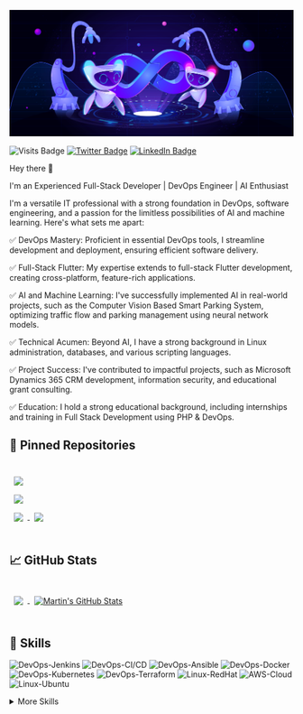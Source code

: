 ![GitHub Banner](./assets/GitHubHeader.jpg)

![Visits Badge](https://badges.pufler.dev/visits/Hendawyy/Hendawyy)
[![Twitter Badge](https://img.shields.io/badge/Twitter-Profile-informational?style=flat&logo=twitter&logoColor=white&color=1CA2F1)](https://twitter.com/MeSivom86)
[![LinkedIn Badge](https://img.shields.io/badge/LinkedIn-Profile-informational?style=flat&logo=linkedin&logoColor=white&color=0D76A8)](https://www.linkedin.com/in/seif-hendawy-3995561a8/)


Hey there 👋

I'm an Experienced Full-Stack Developer | DevOps Engineer | AI Enthusiast

I'm a versatile IT professional with a strong foundation in DevOps, software engineering, and a passion for the limitless possibilities of AI and machine learning. Here's what sets me apart:

✅ DevOps Mastery: Proficient in essential DevOps tools, I streamline development and deployment, ensuring efficient software delivery.

✅ Full-Stack Flutter: My expertise extends to full-stack Flutter development, creating cross-platform, feature-rich applications.

✅ AI and Machine Learning: I've successfully implemented AI in real-world projects, such as the Computer Vision Based Smart Parking System, optimizing traffic flow and parking management using neural network models.

✅ Technical Acumen: Beyond AI, I have a strong background in Linux administration, databases, and various scripting languages.

✅ Project Success: I've contributed to impactful projects, such as Microsoft Dynamics 365 CRM development, information security, and educational grant consulting.

✅ Education: I hold a strong educational background, including internships and training in Full Stack Development using PHP & DevOps.

## 📌 Pinned Repositories

<br>

<a href="https://github.com/Hendawyy/Terraform-labs-iti">
  <img align="center" style="margin:0.5rem" src="https://github-readme-stats.vercel.app/api/pin/?username=Hendawyy&repo=Terraform-labs-iti&title_color=ffffff&text_color=c9cacc&icon_color=4AB197&bg_color=1A2B34" />
</a>

<br>

<a href="https://github.com/Hendawyy/BashProject_DBMS">
  <img align="center" style="margin:0.5rem" src="https://github-readme-stats.vercel.app/api/pin/?username=Hendawyy&repo=BashProject_DBMS&title_color=ffffff&text_color=c9cacc&icon_color=4AB197&bg_color=1A2B34" />
</a>

<br>

<a href="https://github.com/Hendawyy/ArithmeticAssociativityOperatorPrecedenceManipulator">
  <img align="center" style="margin:0.5rem" src="https://github-readme-stats.vercel.app/api/pin/?username=Hendawyy&repo=ArithmeticAssociativityOperatorPrecedenceManipulator&title_color=ffffff&text_color=c9cacc&icon_color=4AB197&bg_color=1A2B34" />
</a>

<a href="https://github.com/Hendawyy/Crowd_Funding">
  <img align="center" style="margin:0.5rem" src="https://github-readme-stats.vercel.app/api/pin/?username=Hendawyy&repo=Crowd_Funding&title_color=ffffff&text_color=c9cacc&icon_color=4AB197&bg_color=1A2B34" />
</a>

<br>
<br>

## &#x1f4c8; GitHub Stats

<br>

<a href="https://github.com/Hendawyy">
  <img align="center" style="margin:0.5rem" src="https://github-readme-stats.vercel.app/api/top-langs/?username=Hendawyy&hide=html,css&title_color=ffffff&text_color=c9cacc&icon_color=4AB197&bg_color=1A2B34" />
</a>

<a href="https://github.com/Hendawyy">
  <img align="center" style="margin:0.5rem" src="https://github-readme-stats.vercel.app/api?username=Hendawyy&show_icons=true&line_height=27&count_private=true&title_color=ffffff&text_color=c9cacc&icon_color=4AB097&bg_color=1A2B34" alt="Martin's GitHub Stats" />
</a>

<br>
<br>

## 💼 Skills

![DevOps-Jenkins](https://img.shields.io/badge/DevOps-Jenkins-informational?style=flat&logo=jenkins&logoColor=white&color=4AB197)
![DevOps-CI/CD](https://img.shields.io/badge/DevOps-CI/CD-informational?style=flat&logo=github-actions&logoColor=white&color=4AB197)
![DevOps-Ansible](https://img.shields.io/badge/DevOps-Ansible-informational?style=flat&logo=ansible&logoColor=white&color=4AB197)
![DevOps-Docker](https://img.shields.io/badge/DevOps-Docker-informational?style=flat&logo=docker&logoColor=white&color=4AB197)
![DevOps-Kubernetes](https://img.shields.io/badge/DevOps-Kubernetes-informational?style=flat&logo=kubernetes&logoColor=white&color=4AB197)
![DevOps-Terraform](https://img.shields.io/badge/DevOps-Terraform-informational?style=flat&logo=terraform&logoColor=white&color=4AB197)
![Linux-RedHat](https://img.shields.io/badge/Linux-RedHat-informational?style=flat&logo=RedHat&logoColor=white&color=4AB197)
![AWS-Cloud](https://img.shields.io/badge/AWS-Cloud-informational?style=flat&logo=Cloud&logoColor=white&color=4AB197)
![Linux-Ubuntu](https://img.shields.io/badge/Linux-Ubuntu-informational?style=flat&logo=ubuntu&logoColor=white&color=4AB197)

<details>
<summary>More Skills</summary>
<br>

![Python](https://img.shields.io/badge/Python-informational?style=flat&logo=python&logoColor=white&color=4AB197)
![Java](https://img.shields.io/badge/Java-informational?style=flat&logo=java&logoColor=white&color=4AB197)
![C](https://img.shields.io/badge/C-informational?style=flat&logo=c&logoColor=white&color=4AB197)
![C++](https://img.shields.io/badge/C++-informational?style=flat&logo=c%2B%2B&logoColor=white&color=4AB197)
![C#](https://img.shields.io/badge/C%23-informational?style=flat&logo=c-sharp&logoColor=white&color=4AB197)
![PHP](https://img.shields.io/badge/PHP-informational?style=flat&logo=php&logoColor=white&color=4AB197)
![Dart](https://img.shields.io/badge/Dart-informational?style=flat&logo=dart&logoColor=white&color=4AB197)
![MySQL](https://img.shields.io/badge/MySQL-informational?style=flat&logo=mysql&logoColor=white&color=4AB197)
![HTML](https://img.shields.io/badge/HTML-informational?style=flat&logo=html5&logoColor=white&color=4AB197)
![CSS](https://img.shields.io/badge/CSS-informational?style=flat&logo=css3&logoColor=white&color=4AB197)
![JavaScript](https://img.shields.io/badge/JavaScript-informational?style=flat&logo=javascript&logoColor=white&color=4AB197)
![Flutter](https://img.shields.io/badge/Flutter-informational?style=flat&logo=flutter&logoColor=white&color=4AB197)
![Full Stack](https://img.shields.io/badge/Full%20Stack-informational?style=flat&logo=react&logoColor=white&color=4AB197)
![Web Development](https://img.shields.io/badge/Web%20Development-informational?style=flat&logo=react&logoColor=white&color=4AB197)
![TensorFlow](https://img.shields.io/badge/AI-TensorFlow-informational?style=flat&logo=tensorflow&logoColor=white&color=4AB197)

<br>

![Problem Solving](https://img.shields.io/badge/Problem%20Solving-informational?style=flat&color=4AB197)
![Research](https://img.shields.io/badge/Research-informational?style=flat&color=4AB197)
![Multitasking](https://img.shields.io/badge/Multitasking-informational?style=flat&color=4AB197)
![Software Diagrams](https://img.shields.io/badge/Software%20Diagrams-informational?style=flat&color=4AB197)
![Version Control](https://img.shields.io/badge/Version%20Control-informational?style=flat&color=4AB197)
![Unit Testing](https://img.shields.io/badge/Unit%20Testing-informational?style=flat&color=4AB197)
![Bash Scripting](https://img.shields.io/badge/Bash%20Scripting-informational?style=flat&color=4AB197)
![Prometheus](https://img.shields.io/badge/Prometheus-informational?style=flat&color=4AB197)

</details>
